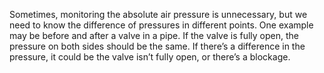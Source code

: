 Sometimes, monitoring the absolute air pressure is unnecessary, but we need to know the difference of pressures in different points. One example may be before and after a valve in a pipe. If the valve is fully open, the pressure on both sides should be the same. If there’s a difference in the pressure, it could be the valve isn’t fully open, or there’s a blockage.
